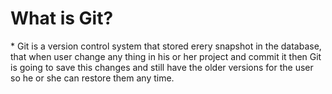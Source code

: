 # What is Git?

\* Git is a version control system that stored erery snapshot in the database, that when user change any thing in his or her project and commit it then Git is going to save this changes and still have the older versions for the user so he or she can restore them any time.
